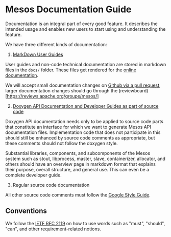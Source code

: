 # Mesos Documentation  Guide

Documentation is an integral part of every good feature. It describes the intended usage and enables new users to start using and understanding the feature.

We have three different kinds of documentation:


1. [MarkDown User Guides](/documentation/latest/mesos-markdown-style-guide/)

  User guides and non-code technical documentation are stored in markdown files in the `docs/` folder. These files get rendered for the [online documentation](http://mesos.apache.org/documentation/latest/).

  We will accept small documentation changes on [Github via a pull request](https://github.com/apache/mesos), larger documentation changes should go through the (reviewboard)[https://reviews.apache.org/groups/mesos/]


2. [Doxygen API Documentation and Developer Guides as part of source code](/documentation/latest/mesos-doxygen-style-guide/)

  Doxygen API documentation needs only to be applied to source code parts that
  constitute an interface for which we want to generate Mesos API documentation
  files. Implementation code that does not participate in this should still be
  enhanced by source code comments as appropriate, but these comments should not follow the doxygen style.

  Substantial libraries, components, and subcomponents of the Mesos system such as
  stout, libprocess, master, slave, containerizer, allocator, and others
  should have an overview page in markdown format that explains their
  purpose, overall structure, and general use. This can even be a complete developer guide.


3. Regular source code documentation

  All other source code comments must follow the [Google Style Guide](https://google-styleguide.googlecode.com/svn/trunk/cppguide.html#Comments).


## Conventions

We follow the [IETF RFC 2119](https://www.ietf.org/rfc/rfc2119.txt)
on how to use words such as "must", "should", "can",
and other requirement-related notions.
